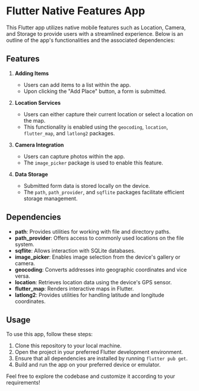 # Flutter Native Features App

This Flutter app utilizes native mobile features such as Location, Camera, and Storage to provide users with a streamlined experience. Below is an outline of the app's functionalities and the associated dependencies:

## Features

1. **Adding Items**
   - Users can add items to a list within the app.
   - Upon clicking the "Add Place" button, a form is submitted.

2. **Location Services**
   - Users can either capture their current location or select a location on the map.
   - This functionality is enabled using the `geocoding`, `location`, `flutter_map`, and `latlong2` packages.

3. **Camera Integration**
   - Users can capture photos within the app.
   - The `image_picker` package is used to enable this feature.

4. **Data Storage**
   - Submitted form data is stored locally on the device.
   - The `path`, `path_provider`, and `sqflite` packages facilitate efficient storage management.

## Dependencies

- **path**: Provides utilities for working with file and directory paths.
- **path_provider**: Offers access to commonly used locations on the file system.
- **sqflite**: Allows interaction with SQLite databases.
- **image_picker**: Enables image selection from the device's gallery or camera.
- **geocoding**: Converts addresses into geographic coordinates and vice versa.
- **location**: Retrieves location data using the device's GPS sensor.
- **flutter_map**: Renders interactive maps in Flutter.
- **latlong2**: Provides utilities for handling latitude and longitude coordinates.

## Usage

To use this app, follow these steps:

1. Clone this repository to your local machine.
2. Open the project in your preferred Flutter development environment.
3. Ensure that all dependencies are installed by running `flutter pub get`.
4. Build and run the app on your preferred device or emulator.

Feel free to explore the codebase and customize it according to your requirements!

